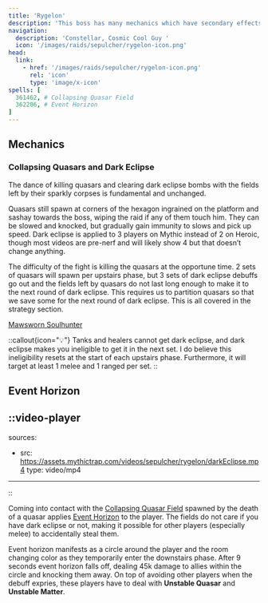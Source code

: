 ```yaml
---
title: 'Rygelon'
description: 'This boss has many mechanics which have secondary effects, often bleeding the lines between upstairs and downstairs phases, each with plenty of pass-fail mechanics.'
navigation:
  description: 'Constellar, Cosmic Cool Guy '
  icon: '/images/raids/sepulcher/rygelon-icon.png'
head:
  link:
    - href: '/images/raids/sepulcher/rygelon-icon.png'
      rel: 'icon'
      type: 'image/x-icon'
spells: [
  361462, # Collapsing Quasar Field
  362206, # Event Horizon
]
---
```


## Mechanics

### Collapsing Quasars and Dark Eclipse

The dance of killing quasars and clearing dark eclipse bombs with the fields left by their sparkly corpses is fundamental and unchanged.

Quasars still spawn at corners of the hexagon ingrained on the platform and sashay towards the boss, wiping the raid if any of them touch him. They can be slowed and knocked, but gradually gain immunity to slows and pick up speed. Dark eclipse is applied to 3 players on Mythic instead of 2 on Heroic, though most videos are pre-nerf and will likely show 4 but that doesn’t change anything.

The difficulty of the fight is killing the quasars at the opportune time. 2 sets of quasars will spawn per upstairs phase, but 3 sets of dark eclipse debuffs go out and the fields left by quasars do not last long enough to make it to the next round of dark eclipse. This requires us to partition quasars so that we save some for the next round of dark eclipse. This is all covered in the strategy section.

[Mawsworn Soulhunter](https://www.wowhead.com/item=184167/mawsworn-soulhunter)

::callout{icon="💡"}
Tanks and healers cannot get dark eclipse, and dark eclipse makes you ineligible to get it in the next set. I do believe this ineligibility resets at the start of each upstairs phase. Furthermore, it will target at least 1 melee and 1 ranged per set.
::

## Event Horizon

::video-player
---
sources:
  - src: https://assets.mythictrap.com/videos/sepulcher/rygelon/darkEclipse.mp4
    type: video/mp4
---
::

Coming into contact with the [Collapsing Quasar Field](https://www.wowhead.com/spell=361462) spawned by the death of a quasar applies [Event Horizon](https://www.wowhead.com/spell=362206) to the player. The fields do not care if you have dark eclipse or not, making it possible for other players (especially melee) to accidentally steal them.

Event horizon manifests as a circle around the player and the room changing color as they temporarily enter the downstairs phase. After 9 seconds event horizon falls off, dealing 45k damage to allies within the circle and knocking them away. On top of avoiding other players when the debuff expries, these players have to deal with **Unstable Quasar** and **Unstable Matter**.